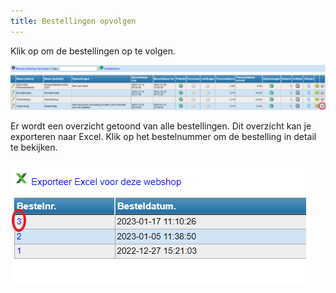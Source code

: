```yaml
---
title: Bestellingen opvolgen
---
```

Klik op <LegacyAction img="list.png" /> om de bestellingen op te volgen.

![Bestellingen opvolgen](./webshop_bestellingen_opvolgen.png)

Er wordt een overzicht getoond van alle bestellingen. Dit overzicht kan je exporteren naar Excel. Klik op het bestelnummer om de bestelling in detail te bekijken. 

![Bestellingen bekijken](./webshop_bestelling_bekijken.png)